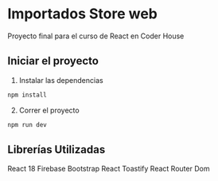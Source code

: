# Importados Store web

Proyecto final para el curso de React en Coder House

## Iniciar el proyecto

1. Instalar las dependencias

```bash
npm install
```

2. Correr el proyecto

```bash
npm run dev
```

## Librerías Utilizadas

React 18
Firebase
Bootstrap
React Toastify
React Router Dom
